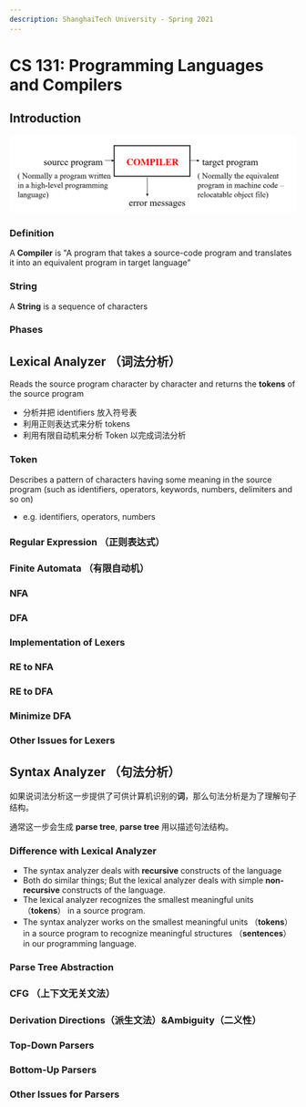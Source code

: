```yaml
---
description: ShanghaiTech University - Spring 2021
---
```


# CS 131: Programming Languages and Compilers

## Introduction

![](.gitbook/assets/image%20%2822%29.png)

### Definition

A **Compiler** is "A program that takes a source-code program and translates it into an equivalent program in target language"

### String

A **String** is a sequence of characters

### Phases



## Lexical Analyzer （词法分析）

Reads the source program character by character and returns the **tokens** of the source program

* 分析并把 identifiers 放入符号表
* 利用正则表达式来分析 tokens
* 利用有限自动机来分析 Token 以完成词法分析

### Token

Describes a pattern of characters having some meaning in the source program \(such as identifiers, operators, keywords, numbers, delimiters and so on\)

* e.g. identifiers, operators, numbers

### Regular Expression （正则表达式）

### Finite Automata （有限自动机）

### NFA

### DFA 

### Implementation of Lexers

### RE to NFA

### RE to DFA

### Minimize DFA

### Other Issues for Lexers

## Syntax Analyzer （句法分析）

如果说词法分析这一步提供了可供计算机识别的**词**，那么句法分析是为了理解句子结构。

通常这一步会生成 **parse tree**, **parse tree** 用以描述句法结构。

### Difference with Lexical Analyzer

* The syntax analyzer deals with **recursive** constructs of the language
* Both do similar things; But the lexical analyzer deals with simple **non-recursive** constructs of the language.
* The lexical analyzer recognizes the smallest meaningful units （**tokens**） in a source program.
* The syntax analyzer works on the smallest meaningful units （**tokens**） in a source program to recognize meaningful structures （**sentences**） in our programming language.

### Parse Tree Abstraction

### CFG （上下文无关文法）

### Derivation Directions（派生文法）&Ambiguity（二义性）

### Top-Down Parsers

### Bottom-Up Parsers

### Other Issues for Parsers





